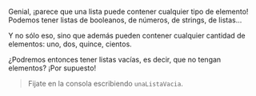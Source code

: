 Genial, ¡parece que una lista puede contener cualquier tipo de elemento! Podemos tener listas de booleanos, de números, de strings, de listas...

Y no sólo eso, sino que además pueden contener cualquier cantidad de elementos: uno, dos, quince, cientos. 

¿Podremos entonces tener listas vacías, es decir, que no tengan elementos? ¡Por supuesto!

> Fijate en la consola escribiendo `unaListaVacia`.